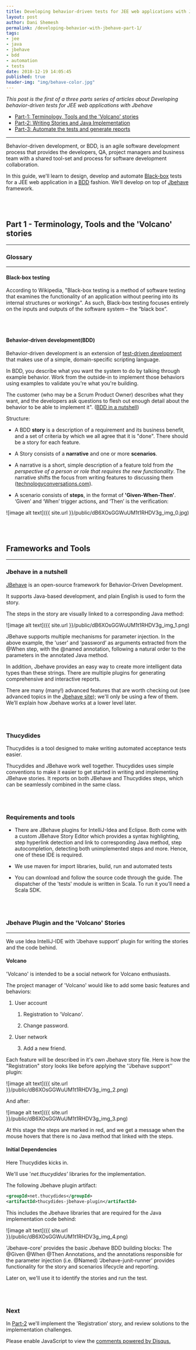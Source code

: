 ```yaml
---
title: Developing behavior-driven tests for JEE web applications with Jbehave - Part 1
layout: post
author: Dani Shemesh
permalink: /developing-behavior-with-jbehave-part-1/
tags:
- jee
- java
- jbehave
- bdd
- automation
- tests
date: 2018-12-19 14:05:45
published: true
header-img: "img/behave-color.jpg"
---
```


<i>This post is the first of a three parts series of articles about Developing behavior-driven tests for JEE web applications with Jbehave</i>

* [Part-1: Terminology, Tools and the 'Volcano' stories](https://fullgc.github.io/developing-behavior-with-jbehave-part-1)
* [Part-2: Writing Stories and Java Implementation](https://fullgc.github.io/developing-behavior-with-jbehave-part-2)
* [Part-3: Automate the tests and generate reports](https://fullgc.github.io/developing-behavior-with-jbehave-part-3)

------------------------------------------------------------------------------------------

Behavior-driven development, or BDD, is an agile software development process that provides the developers, QA, project managers and business team with a shared tool-set and process for software development collaboration.

In this guide, we'll learn to design, develop and automate [Black-box](https://en.wikipedia.org/wiki/Black-box_testing) tests for a JEE web application in a [BDD](https://en.wikipedia.org/wiki/Behavior-driven_development) fashion. We’ll develop on top of [Jbehave](https://jbehave.org/) framework.

<br><br>
## Part 1 - Terminology, Tools and the 'Volcano' stories
---

### Glossary

------------------------------------------------------------------------------------------
#### **Black-box testing**

According to Wikipedia, "Black-box testing is a method of software testing that examines the functionality of an application without peering into its internal structures or workings". As such, Black-box testing focuses entirely on the inputs and outputs of the software system – the “black box”.

<br><br>
#### **Behavior-driven development(BDD)**

Behavior-driven development is an extension of [test-driven development](https://en.wikipedia.org/wiki/Test-driven_development) that makes use of a simple, domain-specific scripting language.

In BDD, you describe what you want the system to do by talking through example behavior. Work from the outside-in to implement those behaviors using examples to validate you're what you're building.

The customer (who may be a Scrum Product Owner) describes what they want, and the developers ask questions to flesh out enough detail about the behavior to be able to implement it". ([BDD in a nutshell](http://agilecoach.typepad.com/agile-coaching/2012/03/bdd-in-a-nutshell.html))

Structure:

* A BDD **story** is a description of a requirement and its business benefit, and a set of criteria by which we all agree that it is "done". There should be a story for each feature.

* A Story consists of a **narrative** and one or more **scenarios**.

* A narrative is a short, simple description of a feature told from *the perspective of a person or role that requires the new functionality*. The narrative shifts the focus from writing features to discussing them ([technologyconversations.com](https://technologyconversations.com/2013/11/17/behavior-driven-development-bdd-value-through-collaboration-part-2-narrative/)).

* A scenario consists of **steps**, in the format of **'Given-When-Then'**. ‘Given’ and ‘When’ trigger actions, and ‘Then’ is the verification:

![image alt text]({{ site.url }}/public/dB6XOsGGWuUM1t1RHDV3g_img_0.jpg)

<br><br>
## Frameworks and Tools

------------------------------------------------------------------------------------------
### **Jbehave in a nutshell**

[JBehave](https://jbehave.org/) is an open-source framework for Behavior-Driven Development.

It supports Java-based development, and plain English is used to form the story.

The steps in the story are visually linked to a corresponding Java method:

![image alt text]({{ site.url }}/public/dB6XOsGGWuUM1t1RHDV3g_img_1.png)

JBehave supports multiple mechanisms for parameter injection. In the above example, the 'user' and ‘password’ as arguments extracted from the @When step, with the @named annotation, following a natural order to the parameters in the annotated Java method.

In addition, Jbehave provides an easy way to create more intelligent data types than these strings. There are multiple plugins for generating comprehensive and interactive reports.

There are many (many!) advanced features that are worth checking out (see advanced topics in the [Jbehave site](https://jbehave.org/reference/stable/reporting-stories.html)); we'll only be using a few of them. We’ll explain how Jbehave works at a lower level later.

<br><br>
### **Thucydides**

Thucydides is a tool designed to make writing automated acceptance tests easier.

Thucydides and JBehave work well together. Thucydides uses simple conventions to make it easier to get started in writing and implementing JBehave stories. It reports on both JBehave and Thucydides steps, which can be seamlessly combined in the same class.


<br><br>
### **Requirements and tools**

* There are JBehave plugins for IntelliJ-Idea and Eclipse. Both come with a custom JBehave Story Editor which provides a syntax highlighting, step hyperlink detection and link to corresponding Java method, step autocompletion, detecting both unimplemented steps and more. Hence, one of these IDE is required.

* We use maven for import libraries, build, run and automated tests

* You can download and follow the source code through the guide. The dispatcher of the 'tests' module is written in Scala. To run it you’ll need a Scala SDK.


<br><br>
### **Jbehave Plugin and the 'Volcano' Stories**
------------------------------------------------------------------------------------------

We use Idea IntelliJ-IDE with 'Jbehave support' plugin for writing the stories and the code behind.

#### Volcano

'Volcano' is intended to be a social network for Volcano enthusiasts.

The project manager of 'Volcano' would like to add some basic features and behaviors:

1. User account

    1. Registration to 'Volcano'.

    2. Change password.

2. User network

    3. Add a new friend.

Each feature will be described in it's own Jbehave story file. Here is how the "Registration" story looks like before applying the '‘Jbehave support’’ plugin:

![image alt text]({{ site.url }}/public/dB6XOsGGWuUM1t1RHDV3g_img_2.png)

And after:

![image alt text]({{ site.url }}/public/dB6XOsGGWuUM1t1RHDV3g_img_3.png)

At this stage the steps are marked in red, and we get a message when the mouse hovers that there is no Java method that linked with the steps.

#### Initial Dependencies

Here Thucydides kicks in.

We'll use '*net.thucydides’* libraries for the implementation.

The following Jbehave plugin artifact:

````xml
<groupId>net.thucydides</groupId>
<artifactId>thucydides-jbehave-plugin</artifactId>
````


This includes the Jbehave libraries that are required for the Java implementation code behind:

  ![image alt text]({{ site.url }}/public/dB6XOsGGWuUM1t1RHDV3g_img_4.png)

'Jbehave-core' provides the basic Jbehave BDD building blocks: The @Given @When @Then Annotations, and the annotations responsible for the parameter injection (i.e. @Named) ‘Jbehave-junit-runner’ provides functionality for the story and scenarios lifecycle and reporting.

Later on, we'll use it to identify the stories and run the test.

<br><br>
### **Next**

In [Part-2](https://fullgc.github.io/developing-behavior-with-jbehave-part-2) we'll implement the 'Registration’ story, and review solutions to the implementation challenges.

<div id="disqus_thread"></div>
<script>
/**
*  RECOMMENDED CONFIGURATION VARIABLES: EDIT AND UNCOMMENT THE SECTION BELOW TO INSERT DYNAMIC VALUES FROM YOUR PLATFORM OR CMS.
*  LEARN WHY DEFINING THESE VARIABLES IS IMPORTANT: https://disqus.com/admin/universalcode/#configuration-variables*/
var disqus_config = function () {
this.page.url = "https://fullgc.github.io/developing-behavior-with-jbehave-part-1/"
this.page.identifier = bdd-1
};
(function() { // DON'T EDIT BELOW THIS LINE
var d = document, s = d.createElement('script');
s.src = 'https://FullGC.disqus.com/embed.js';
s.setAttribute('data-timestamp', +new Date());
(d.head || d.body).appendChild(s);
})();
</script>
<noscript>Please enable JavaScript to view the <a href="https://disqus.com/?ref_noscript">comments powered by Disqus.</a></noscript>